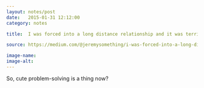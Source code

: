```yaml
---
layout: notes/post
date:   2015-01-31 12:12:00
category: notes

title:  I was forced into a long distance relationship and it was terrible so I made an app to make it less terrible.

source: https://medium.com/@jeremysomething/i-was-forced-into-a-long-distance-relationship-it-was-terrible-so-i-made-an-app-to-make-it-less-so-e030466fad1

image-name: 
image-alt:
---
```


So, cute problem-solving is a thing now?